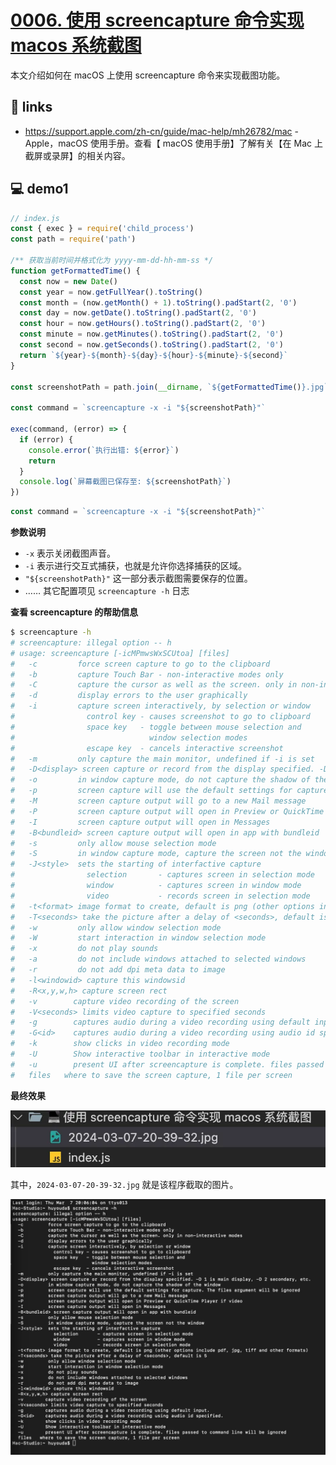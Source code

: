 # [0006. 使用 screencapture 命令实现 macos 系统截图](https://github.com/Tdahuyou/nodejs/tree/main/0006.%20%E4%BD%BF%E7%94%A8%20screencapture%20%E5%91%BD%E4%BB%A4%E5%AE%9E%E7%8E%B0%20macos%20%E7%B3%BB%E7%BB%9F%E6%88%AA%E5%9B%BE)

本文介绍如何在 macOS 上使用 screencapture 命令来实现截图功能。

## 🔗 links

- https://support.apple.com/zh-cn/guide/mac-help/mh26782/mac - Apple，macOS 使用手册。查看【 macOS 使用手册】了解有关【在 Mac 上截屏或录屏】的相关内容。

## 💻 demo1

```js
// index.js
const { exec } = require('child_process')
const path = require('path')

/** 获取当前时间并格式化为 yyyy-mm-dd-hh-mm-ss */
function getFormattedTime() {
  const now = new Date()
  const year = now.getFullYear().toString()
  const month = (now.getMonth() + 1).toString().padStart(2, '0')
  const day = now.getDate().toString().padStart(2, '0')
  const hour = now.getHours().toString().padStart(2, '0')
  const minute = now.getMinutes().toString().padStart(2, '0')
  const second = now.getSeconds().toString().padStart(2, '0')
  return `${year}-${month}-${day}-${hour}-${minute}-${second}`
}

const screenshotPath = path.join(__dirname, `${getFormattedTime()}.jpg`)

const command = `screencapture -x -i "${screenshotPath}"`

exec(command, (error) => {
  if (error) {
    console.error(`执行出错: ${error}`)
    return
  }
  console.log(`屏幕截图已保存至: ${screenshotPath}`)
})
```

```js
const command = `screencapture -x -i "${screenshotPath}"`
```

**参数说明**
- `-x` 表示关闭截图声音。
- `-i` 表示进行交互式捕获，也就是允许你选择捕获的区域。
- `"${screenshotPath}"` 这一部分表示截图需要保存的位置。
- …… 其它配置项见 `screencapture -h` 日志

**查看 screencapture 的帮助信息**

```bash
$ screencapture -h
# screencapture: illegal option -- h
# usage: screencapture [-icMPmwsWxSCUtoa] [files]
#   -c         force screen capture to go to the clipboard
#   -b         capture Touch Bar - non-interactive modes only
#   -C         capture the cursor as well as the screen. only in non-interactive modes
#   -d         display errors to the user graphically
#   -i         capture screen interactively, by selection or window
#                control key - causes screenshot to go to clipboard
#                space key   - toggle between mouse selection and
#                              window selection modes
#                escape key  - cancels interactive screenshot
#   -m         only capture the main monitor, undefined if -i is set
#   -D<display> screen capture or record from the display specified. -D 1 is main display, -D 2 secondary, etc.
#   -o         in window capture mode, do not capture the shadow of the window
#   -p         screen capture will use the default settings for capture. The files argument will be ignored
#   -M         screen capture output will go to a new Mail message
#   -P         screen capture output will open in Preview or QuickTime Player if video
#   -I         screen capture output will open in Messages
#   -B<bundleid> screen capture output will open in app with bundleid
#   -s         only allow mouse selection mode
#   -S         in window capture mode, capture the screen not the window
#   -J<style>  sets the starting of interfactive capture
#                selection       - captures screen in selection mode
#                window          - captures screen in window mode
#                video           - records screen in selection mode
#   -t<format> image format to create, default is png (other options include pdf, jpg, tiff and other formats)
#   -T<seconds> take the picture after a delay of <seconds>, default is 5
#   -w         only allow window selection mode
#   -W         start interaction in window selection mode
#   -x         do not play sounds
#   -a         do not include windows attached to selected windows
#   -r         do not add dpi meta data to image
#   -l<windowid> capture this windowsid
#   -R<x,y,w,h> capture screen rect
#   -v        capture video recording of the screen
#   -V<seconds> limits video capture to specified seconds
#   -g        captures audio during a video recording using default input.
#   -G<id>    captures audio during a video recording using audio id specified.
#   -k        show clicks in video recording mode
#   -U        Show interactive toolbar in interactive mode
#   -u        present UI after screencapture is complete. files passed to command line will be ignored
#   files   where to save the screen capture, 1 file per screen
```

**最终效果**

![](md-imgs/2024-10-04-19-20-49.png)

其中，`2024-03-07-20-39-32.jpg` 就是该程序截取的图片。

![](md-imgs/2024-10-04-19-21-02.png)